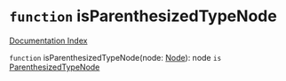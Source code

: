 # `function` isParenthesizedTypeNode

[Documentation Index](../README.md)

`function` isParenthesizedTypeNode(node: [Node](../private.interface.Node/README.md)): node `is` [ParenthesizedTypeNode](../private.interface.ParenthesizedTypeNode/README.md)